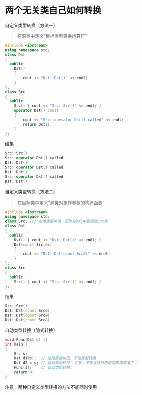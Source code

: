 两个无关类自己如何转换
===


自定义类型转换（方法一）
>在源类中定义“目标类型转换运算符”
```cpp
#include <iostream>
using namespace std;
class Dst
{
  public:
    Dst()
    {
        cout << "Dst::Dst()" << endl;
    }
};
class Src
{
  public:
    Src() { cout << "Src::Src()" << endl; }
    operator Dst() const
    {
        cout << "Src::operator Dst() called" << endl;
        return Dst();
    }
};
```
结果
> 
```cpp
Src::Src()
Src::operator Dst() called
Dst::Dst()
Src::operator Dst() called
Dst::Dst()
Src::operator Dst() called
Dst::Dst()
```


自定义类型转换（方法二）
>在目标类中定义“源类对象作参数的构造函数”
```CPP
#include <iostream>
using namespace std;
class Src; /// 前置类型声明，因为在Dst中要用到Src类
class Dst
{
  public:
    Dst() { cout << "Dst::Dst()" << endl; }
    Dst(const Src &s)
    {
        cout << "Dst::Dst(const Src&)" << endl;
    }
};
class Src
{
  public:
    Src() { cout << "Src::Src()" << endl; }
};
```
结果
> 
```cpp
Src::Src()
Dst::Dst(const Src&)
Dst::Dst(const Src&)
Dst::Dst(const Src&)
```


自动类型转换（隐式转换）
```cpp
void Func(Dst d) {}
int main()
{
    Src s;
    Dst d1(s);  // 这是直接构造，不是类型转换
    Dst d2 = s; // 自动类型转换! 注意：不要与拷贝构造函数搞混淆了！
    Func(s);    // 自动类型转换!
    return 0;
}
```
注意：两种自定义类型转换的方法不能同时使用
